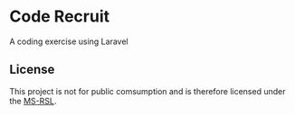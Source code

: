 # Code Recruit


A coding exercise using Laravel

## License

This project is not for public comsumption and is therefore licensed under the [MS-RSL](https://referencesource.microsoft.com/license.html).
